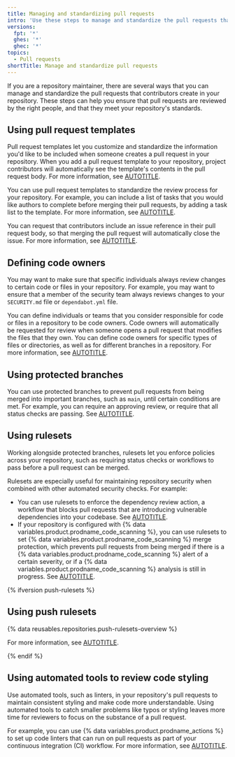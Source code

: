 ```yaml
---
title: Managing and standardizing pull requests
intro: 'Use these steps to manage and standardize the pull requests that contributors create in your repository.'
versions:
  fpt: '*'
  ghes: '*'
  ghec: '*'
topics:
  - Pull requests
shortTitle: Manage and standardize pull requests
---
```


If you are a repository maintainer, there are several ways that you can manage and standardize the pull requests that contributors create in your repository. These steps can help you ensure that pull requests are reviewed by the right people, and that they meet your repository's standards.

## Using pull request templates

Pull request templates let you customize and standardize the information you'd like to be included when someone creates a pull request in your repository. When you add a pull request template to your repository, project contributors will automatically see the template's contents in the pull request body. For more information, see [AUTOTITLE](/communities/using-templates-to-encourage-useful-issues-and-pull-requests/creating-a-pull-request-template-for-your-repository).

You can use pull request templates to standardize the review process for your repository. For example, you can include a list of tasks that you would like authors to complete before merging their pull requests, by adding a task list to the template. For more information, see [AUTOTITLE](/get-started/writing-on-github/working-with-advanced-formatting/about-task-lists).

You can request that contributors include an issue reference in their pull request body, so that merging the pull request will automatically close the issue. For more information, see [AUTOTITLE](/issues/tracking-your-work-with-issues/linking-a-pull-request-to-an-issue).

## Defining code owners

You may want to make sure that specific individuals always review changes to certain code or files in your repository. For example, you may want to ensure that a member of the security team always reviews changes to your `SECURITY.md` file or `dependabot.yml` file.

You can define individuals or teams that you consider responsible for code or files in a repository to be code owners. Code owners will automatically be requested for review when someone opens a pull request that modifies the files that they own. You can define code owners for specific types of files or directories, as well as for different branches in a repository. For more information, see [AUTOTITLE](/repositories/managing-your-repositorys-settings-and-features/customizing-your-repository/about-code-owners).

## Using protected branches

You can use protected branches to prevent pull requests from being merged into important branches, such as `main`, until certain conditions are met. For example, you can require an approving review, or require that all status checks are passing. See [AUTOTITLE](/repositories/configuring-branches-and-merges-in-your-repository/managing-protected-branches/about-protected-branches).

## Using rulesets

Working alongside protected branches, rulesets let you enforce policies across your repository, such as requiring status checks or workflows to pass before a pull request can be merged.

Rulesets are especially useful for maintaining repository security when combined with other automated security checks. For example:
* You can use rulesets to enforce the dependency review action, a workflow that blocks pull requests that are introducing vulnerable dependencies into your codebase. See [AUTOTITLE](/code-security/supply-chain-security/understanding-your-software-supply-chain/enforcing-dependency-review-across-an-organization).
* If your repository is configured with {% data variables.product.prodname_code_scanning %}, you can use rulesets to set {% data variables.product.prodname_code_scanning %} merge protection, which prevents pull requests from being merged if there is a {% data variables.product.prodname_code_scanning %} alert of a certain severity, or if a {% data variables.product.prodname_code_scanning %} analysis is still in progress. See [AUTOTITLE](/code-security/code-scanning/managing-your-code-scanning-configuration/set-code-scanning-merge-protection).

{% ifversion push-rulesets %}

## Using push rulesets

{% data reusables.repositories.push-rulesets-overview %}

For more information, see [AUTOTITLE](/repositories/configuring-branches-and-merges-in-your-repository/managing-rulesets/about-rulesets#push-rulesets).

{% endif %}

## Using automated tools to review code styling

Use automated tools, such as linters, in your repository's pull requests to maintain consistent styling and make code more understandable. Using automated tools to catch smaller problems like typos or styling leaves more time for reviewers to focus on the substance of a pull request.

For example, you can use {% data variables.product.prodname_actions %} to set up code linters that can run on pull requests as part of your continuous integration (CI) workflow. For more information, see [AUTOTITLE](/actions/automating-builds-and-tests/about-continuous-integration).
